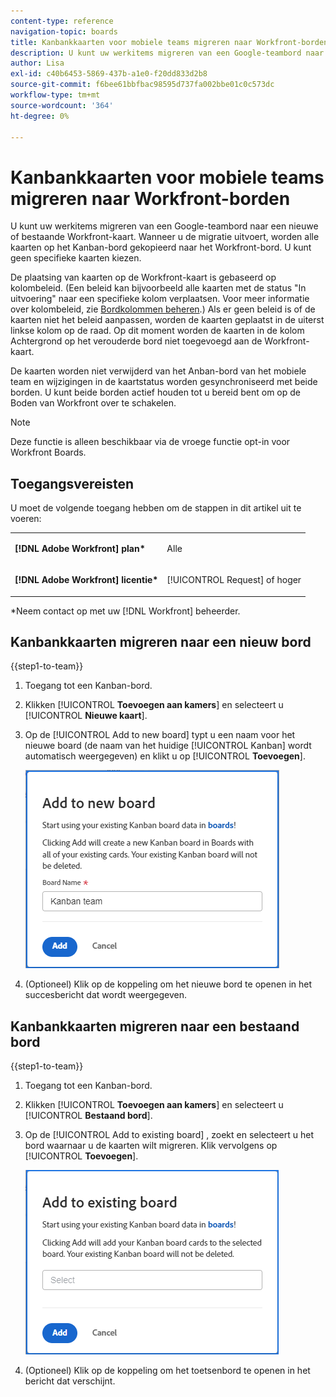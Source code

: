 ```yaml
---
content-type: reference
navigation-topic: boards
title: Kanbankkaarten voor mobiele teams migreren naar Workfront-borden
description: U kunt uw werkitems migreren van een Google-teambord naar een nieuwe of bestaande Workfront-kaart.
author: Lisa
exl-id: c40b6453-5869-437b-a1e0-f20dd833d2b8
source-git-commit: f6bee61bbfbac98595d737fa002bbe01c0c573dc
workflow-type: tm+mt
source-wordcount: '364'
ht-degree: 0%

---
```


# Kanbankkaarten voor mobiele teams migreren naar Workfront-borden

U kunt uw werkitems migreren van een Google-teambord naar een nieuwe of bestaande Workfront-kaart. Wanneer u de migratie uitvoert, worden alle kaarten op het Kanban-bord gekopieerd naar het Workfront-bord. U kunt geen specifieke kaarten kiezen.

De plaatsing van kaarten op de Workfront-kaart is gebaseerd op kolombeleid. (Een beleid kan bijvoorbeeld alle kaarten met de status &quot;In uitvoering&quot; naar een specifieke kolom verplaatsen. Voor meer informatie over kolombeleid, zie [Bordkolommen beheren](/help/quicksilver/agile/get-started-with-boards/manage-board-columns.md).) Als er geen beleid is of de kaarten niet het beleid aanpassen, worden de kaarten geplaatst in de uiterst linkse kolom op de raad. Op dit moment worden de kaarten in de kolom Achtergrond op het verouderde bord niet toegevoegd aan de Workfront-kaart.

De kaarten worden niet verwijderd van het Anban-bord van het mobiele team en wijzigingen in de kaartstatus worden gesynchroniseerd met beide borden. U kunt beide borden actief houden tot u bereid bent om op de Boden van Workfront over te schakelen.

>[!NOTE]
>
>Deze functie is alleen beschikbaar via de vroege functie opt-in voor Workfront Boards.

## Toegangsvereisten

U moet de volgende toegang hebben om de stappen in dit artikel uit te voeren:

<table style="table-layout:auto">
 <col>
 </col>
 <col>
 </col>
 <tbody>
  <tr>
   <td role="rowheader"><strong>[!DNL Adobe Workfront] plan*</strong></td>
   <td> <p>Alle</p> </td>
  </tr>
  <tr>
   <td role="rowheader"><strong>[!DNL Adobe Workfront] licentie*</strong></td>
   <td> <p>[!UICONTROL Request] of hoger</p> </td>
  </tr>
 </tbody>
</table>

&#42;Neem contact op met uw [!DNL Workfront] beheerder.

## Kanbankkaarten migreren naar een nieuw bord

{{step1-to-team}}

1. Toegang tot een Kanban-bord.
1. Klikken [!UICONTROL **Toevoegen aan kamers**] en selecteert u [!UICONTROL **Nieuwe kaart**].
1. Op de [!UICONTROL Add to new board] typt u een naam voor het nieuwe board (de naam van het huidige [!UICONTROL Kanban] wordt automatisch weergegeven) en klikt u op [!UICONTROL **Toevoegen**].

   ![Kanbankkaarten toevoegen aan nieuw bord](assets/add-kanban-cards-to-new-board-dialog.png)

1. (Optioneel) Klik op de koppeling om het nieuwe bord te openen in het succesbericht dat wordt weergegeven.

## Kanbankkaarten migreren naar een bestaand bord

{{step1-to-team}}

1. Toegang tot een Kanban-bord.
1. Klikken [!UICONTROL **Toevoegen aan kamers**] en selecteert u [!UICONTROL **Bestaand bord**].
1. Op de [!UICONTROL Add to existing board] , zoekt en selecteert u het bord waarnaar u de kaarten wilt migreren. Klik vervolgens op [!UICONTROL **Toevoegen**].

   ![Kanbankkaarten toevoegen aan bestaand bord](assets/add-kanban-cards-to-existing-board-dialog.png)

1. (Optioneel) Klik op de koppeling om het toetsenbord te openen in het bericht dat verschijnt.
